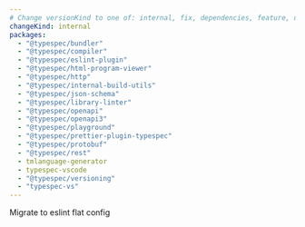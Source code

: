 ```yaml
---
# Change versionKind to one of: internal, fix, dependencies, feature, deprecation, breaking
changeKind: internal
packages:
  - "@typespec/bundler"
  - "@typespec/compiler"
  - "@typespec/eslint-plugin"
  - "@typespec/html-program-viewer"
  - "@typespec/http"
  - "@typespec/internal-build-utils"
  - "@typespec/json-schema"
  - "@typespec/library-linter"
  - "@typespec/openapi"
  - "@typespec/openapi3"
  - "@typespec/playground"
  - "@typespec/prettier-plugin-typespec"
  - "@typespec/protobuf"
  - "@typespec/rest"
  - tmlanguage-generator
  - typespec-vscode
  - "@typespec/versioning"
  - "typespec-vs"
---
```


Migrate to eslint flat config
